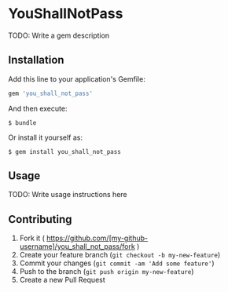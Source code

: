 # YouShallNotPass

TODO: Write a gem description

## Installation

Add this line to your application's Gemfile:

```ruby
gem 'you_shall_not_pass'
```

And then execute:

    $ bundle

Or install it yourself as:

    $ gem install you_shall_not_pass

## Usage

TODO: Write usage instructions here

## Contributing

1. Fork it ( https://github.com/[my-github-username]/you_shall_not_pass/fork )
2. Create your feature branch (`git checkout -b my-new-feature`)
3. Commit your changes (`git commit -am 'Add some feature'`)
4. Push to the branch (`git push origin my-new-feature`)
5. Create a new Pull Request
